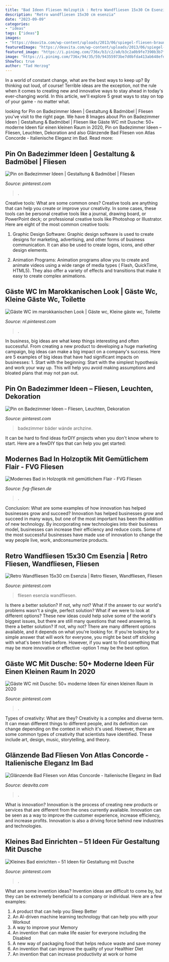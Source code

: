 ```yaml
---
title: "Bad Ideen Fliesen Holzoptik : Retro Wandfliesen 15x30 Cm Esenzia"
description: "Retro wandfliesen 15x30 cm esenzia"
date: "2023-09-09"
categories:
- "ideas"
tags: ["ideas"]
images:
- "https://deavita.com/wp-content/uploads/2013/06/spiegel-fliesen-braun-mosaik-fliesenspiegel-badezimmer-atlas-concorde.jpg"
featuredImage: "https://deavita.com/wp-content/uploads/2013/06/spiegel-fliesen-braun-mosaik-fliesenspiegel-badezimmer-atlas-concorde.jpg"
featured_image: "https://i.pinimg.com/736x/b3/c2/a0/b3c2a0b9fe7390b3b7f94fede1881bf6.jpg"
image: "https://i.pinimg.com/736x/94/35/59/94355973be7d0bfda413ab648efd3e8d.jpg"
ShowToc: true
author: "Tad Herzog"
---
```



In a world of constant change, what are the best ways to keep up? By thinking out loud, of course! Terrible ideas are the exception, not the rule when it comes to creating new and innovative ways to stay ahead in today's ever-changing world. In this article, we'll explore 5 great ways to stay on top of your game - no matter what.

	

		
looking for Pin on Badezimmer Ideen | Gestaltung &amp; Badmöbel | Fliesen you've visit to the right page. We have 8 Images about Pin on Badezimmer Ideen | Gestaltung &amp; Badmöbel | Fliesen like Gäste WC mit Dusche: 50+ moderne Ideen für einen kleinen Raum in 2020, Pin on Badezimmer Ideen – Fliesen, Leuchten, Dekoration and also Glänzende Bad Fliesen von Atlas Concorde - Italienische Eleganz im Bad. Read more:
		
    
## Pin On Badezimmer Ideen | Gestaltung &amp; Badmöbel | Fliesen

<img loading=lazy src="https://i.pinimg.com/736x/0c/55/f2/0c55f269213edfdf81e8bd9203d99939.jpg" onerror="this.onerror=null;this.src='https://tse3.mm.bing.net/th?id=OIP.tS-7IRUF25gOQOx1V3qMiAHaId&amp;pid=15.1';" alt="Pin on Badezimmer Ideen | Gestaltung &amp; Badmöbel | Fliesen">

_Source: pinterest.com_

>. 

	

Creative tools: What are some common ones?
Creative tools are anything that can help you create or improve your creativity. In some cases, these tools can be personal creative tools like a journal, drawing board, or PowerPoint deck; or professional creative tools like Photoshop or Illustrator. Here are eight of the most common creative tools:
1. Graphic Design Software: Graphic design software is used to create designs for marketing, advertising, and other forms of business communication. It can also be used to create logos, icons, and other design elements.

2. Animation Programs: Animation programs allow you to create and animate videos using a wide range of media types ( Flash, QuickTime, HTML5). They also offer a variety of effects and transitions that make it easy to create complex animations.


    
## Gäste WC Im Marokkanischen Look | Gäste Wc, Kleine Gäste Wc, Toilette

<img loading=lazy src="https://i.pinimg.com/736x/f6/12/e1/f612e16a76ca6891b35e2d7350a33c64.jpg" onerror="this.onerror=null;this.src='https://tse3.mm.bing.net/th?id=OIP.Cs2vv8HXqU7L_xhHwmVK9AHaMS&amp;pid=15.1';" alt="Gäste WC im marokkanischen Look | Gäste wc, Kleine gäste wc, Toilette">

_Source: nl.pinterest.com_

>. 

	

In business, big ideas are what keep things interesting and often successful. From creating a new product to developing a huge marketing campaign, big ideas can make a big impact on a company's success. Here are 5 examples of big ideas that have had significant impacts on businesses: 1. Start with the beginning: Start with the simplest hypothesis and work your way up. This will help you avoid making assumptions and bloated plans that may not pan out. 
    
## Pin On Badezimmer Ideen – Fliesen, Leuchten, Dekoration

<img loading=lazy src="https://i.pinimg.com/736x/6d/75/fb/6d75fba2e7fd5033840d3cfd9b8b66b2.jpg" onerror="this.onerror=null;this.src='https://tse1.mm.bing.net/th?id=OIP.0QR9o22RshUILPpaLKq6ygHaLZ&amp;pid=15.1';" alt="Pin on Badezimmer Ideen – Fliesen, Leuchten, Dekoration">

_Source: pinterest.com_

>badezimmer bäder wände archzine. 

	

It can be hard to find ideas forDIY projects when you don't know where to start. Here are a fewDIY tips that can help you get started: 

    
## Modernes Bad In Holzoptik Mit Gemütlichem Flair - FVG Fliesen

<img loading=lazy src="https://www.fvg-fliesen.de/wp-content/uploads/2018/09/DSC9618-1024x684.jpg" onerror="this.onerror=null;this.src='https://tse2.mm.bing.net/th?id=OIP.WFCZhq_X5r9fLDjJQBPtqgHaE8&amp;pid=15.1';" alt="Modernes Bad in Holzoptik mit gemütlichem Flair - FVG Fliesen">

_Source: fvg-fliesen.de_

>. 

	

Conclusion: What are some examples of how innovation has helped businesses grow and succeed?
Innovation has helped businesses grow and succeed in many ways, but one of the most important has been the addition of new technology. By incorporating new technologies into their business model, businesses can increase their efficiency and reduce costs. Some of the most successful businesses have made use of innovation to change the way people live, work, andconsumerize products.

    
## Retro Wandfliesen 15x30 Cm Esenzia | Retro Fliesen, Wandfliesen, Fliesen

<img loading=lazy src="https://i.pinimg.com/736x/b3/c2/a0/b3c2a0b9fe7390b3b7f94fede1881bf6.jpg" onerror="this.onerror=null;this.src='https://tse3.mm.bing.net/th?id=OIP.vVS0YXBKNVF6xqbTbcNdMwHaJQ&amp;pid=15.1';" alt="Retro Wandfliesen 15x30 cm Esenzia | Retro fliesen, Wandfliesen, Fliesen">

_Source: pinterest.com_

>fliesen esenzia wandfliesen. 

	

Is there a better solution? If not, why not?
What if the answer to our world's problems wasn't a single, perfect solution? What if we were to look at different options? These new ideas could help solve some of the world's biggest issues, but there are still many questions that need answering. Is there a better solution? If not, why not? There are many different options available, and it depends on what you're looking for. If you're looking for a simple answer that will work for everyone, you might be best off sticking with what's been tried before. However, if you want to find something that may be more innovative or effective -option 1 may be the best option.

    
## Gäste WC Mit Dusche: 50+ Moderne Ideen Für Einen Kleinen Raum In 2020

<img loading=lazy src="https://i.pinimg.com/736x/dc/ce/31/dcce3133cc2f3f91c3e0c1af77f93f44.jpg" onerror="this.onerror=null;this.src='https://tse2.mm.bing.net/th?id=OIP.DMuIpTsobWMGF68CtRi50wHaLF&amp;pid=15.1';" alt="Gäste WC mit Dusche: 50+ moderne Ideen für einen kleinen Raum in 2020">

_Source: pinterest.com_

>. 

	

Types of creativity: What are they?
Creativity is a complex and diverse term. It can mean different things to different people, and its definition can change depending on the context in which it's used. However, there are some common types of creativity that scientists have identified. These include art, design, music, storytelling, and
theory.

    
## Glänzende Bad Fliesen Von Atlas Concorde - Italienische Eleganz Im Bad

<img loading=lazy src="https://deavita.com/wp-content/uploads/2013/06/spiegel-fliesen-braun-mosaik-fliesenspiegel-badezimmer-atlas-concorde.jpg" onerror="this.onerror=null;this.src='https://tse2.mm.bing.net/th?id=OIP.rCrClGN6FTyDJUOM5Ip1qgHaFj&amp;pid=15.1';" alt="Glänzende Bad Fliesen von Atlas Concorde - Italienische Eleganz im Bad">

_Source: deavita.com_

>. 

	

What is innovation?
Innovation is the process of creating new products or services that are different from the ones currently available. Innovation can be seen as a way to improve the customer experience, increase efficiency, and increase profits. Innovation is also a driving force behind new industries and technologies.

    
## Kleines Bad Einrichten – 51 Ideen Für Gestaltung Mit Dusche

<img loading=lazy src="https://i.pinimg.com/736x/94/35/59/94355973be7d0bfda413ab648efd3e8d.jpg" onerror="this.onerror=null;this.src='https://tse1.mm.bing.net/th?id=OIP.sGvYvunOs_dLolBo9HOQAQHaEJ&amp;pid=15.1';" alt="Kleines Bad einrichten – 51 Ideen für Gestaltung mit Dusche">

_Source: pinterest.com_

>. 

	

What are some invention ideas?
Invention ideas are difficult to come by, but they can be extremely beneficial to a company or individual. Here are a few examples:
1. A product that can help you Sleep Better 
2. An AI-driven machine learning technology that can help you with your Workout 
3. A way to improve your Memory 
4. An invention that can make life easier for everyone including the Disabled 
5. A new way of packaging food that helps reduce waste and save money 
6. An invention that can improve the quality of your Healthier Diet 
7. An invention that can increase productivity at work or home 
